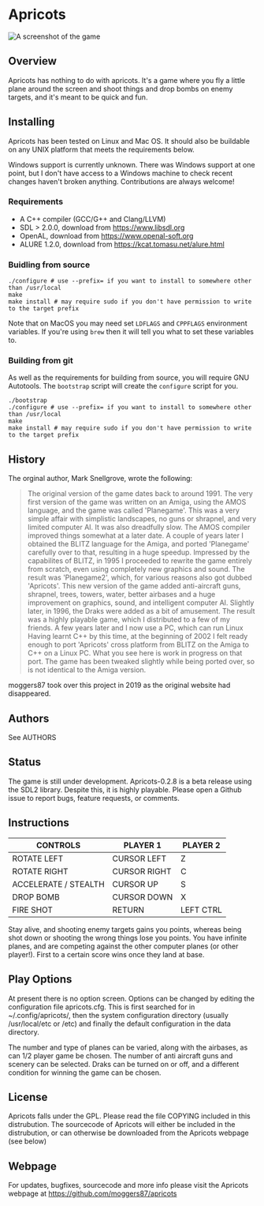 Apricots
========

![A screenshot of the game](./apricots.png)

Overview
--------

Apricots has nothing to do with apricots. It's a game where you fly a little
plane around the screen and shoot things and drop bombs on enemy targets, and
it's meant to be quick and fun.

Installing
----------

Apricots has been tested on Linux and Mac OS. It should also be buildable on
any UNIX platform that meets the requirements below.

Windows support is currently unknown. There was Windows support at one point,
but I don't have access to a Windows machine to check recent changes haven't
broken anything. Contributions are always welcome!

### Requirements

- A C++ compiler (GCC/G++ and Clang/LLVM)
- SDL > 2.0.0, download from https://www.libsdl.org
- OpenAL, download from https://www.openal-soft.org
- ALURE 1.2.0, download from https://kcat.tomasu.net/alure.html

### Buidling from source

```
./configure # use --prefix= if you want to install to somewhere other than /usr/local
make
make install # may require sudo if you don't have permission to write to the target prefix
```

Note that on MacOS you may need set `LDFLAGS` and `CPPFLAGS` environment
variables. If you're using `brew` then it will tell you what to set these
variables to.

### Building from git

As well as the requirements for building from source, you will require GNU
Autotools. The `bootstrap` script will create the `configure` script for you.

```
./bootstrap
./configure # use --prefix= if you want to install to somewhere other than /usr/local
make
make install # may require sudo if you don't have permission to write to the target prefix
```

History
-------

The orginal author, Mark Snellgrove, wrote the following:

> The original version of the game dates back to around 1991. The very first
> version of the game was written on an Amiga, using the AMOS language, and the
> game was called 'Planegame'. This was a very simple affair with simplistic
> landscapes, no guns or shrapnel, and very limited computer AI. It was also
> dreadfully slow. The AMOS compiler improved things somewhat at a later date.
> A couple of years later I obtained the BLITZ language for the Amiga, and
> ported 'Planegame' carefully over to that, resulting in a huge speedup.
> Impressed by the capabilites of BLITZ, in 1995 I proceeded to rewrite the
> game entirely from scratch, even using completely new graphics and sound. The
> result was 'Planegame2', which, for various reasons also got dubbed
> 'Apricots'. This new version of the game added anti-aircraft guns, shrapnel,
> trees, towers, water, better airbases and a huge improvement on graphics,
> sound, and intelligent computer AI. Slightly later, in 1996, the Draks were
> added as a bit of amusement. The result was a highly playable game, which I
> distributed to a few of my friends. A few years later and I now use a PC,
> which can run Linux  Having learnt C++ by this time, at the beginning of 2002
> I felt ready enough to port 'Apricots' cross platform from BLITZ on the Amiga
> to C++ on a Linux PC. What you see here is work in progress on that port. The
> game has been tweaked slightly while being ported over, so is not identical
> to the Amiga version.

moggers87 took over this project in 2019 as the original website had
disappeared.

Authors
-------

See AUTHORS

Status
------

The game is still under development. Apricots-0.2.8 is a beta release using the
SDL2 library. Despite this, it is highly playable. Please open a Github issue to
report bugs, feature requests, or comments.


Instructions
------------

CONTROLS                 |     PLAYER 1          |   PLAYER 2
-------------------------|-----------------------|-----------
ROTATE LEFT              |     CURSOR LEFT       |   Z
ROTATE RIGHT             |     CURSOR RIGHT      |   C
ACCELERATE / STEALTH     |     CURSOR UP         |   S
DROP BOMB                |     CURSOR DOWN       |   X
FIRE SHOT                |     RETURN            |   LEFT CTRL

Stay alive, and shooting enemy targets gains you points, whereas being shot
down or shooting the wrong things lose you points. You have infinite planes,
and are competing against the other computer planes (or other player!). First
to a certain score wins once they land at base.

Play Options
------------

At present there is no option screen. Options can be changed by editing the
configuration file apricots.cfg. This is first searched for in
~/.config/apricots/, then the system configuration directory (usually
/usr/local/etc or /etc) and finally the default configuration in the data
directory.

The number and type of planes can be varied, along with the airbases, as can
1/2 player game be chosen. The number of anti aircraft guns and scenery can be
selected. Draks can be turned on or off, and a different condition for winning
the game can be chosen.

License
-------

Apricots falls under the GPL. Please read the file COPYING included in this
distrubution. The sourcecode of Apricots will either be included in the
distrubution, or can otherwise be downloaded from the Apricots webpage (see
below)

Webpage
-------

For updates, bugfixes, sourcecode and more info please visit the Apricots
webpage at https://github.com/moggers87/apricots
